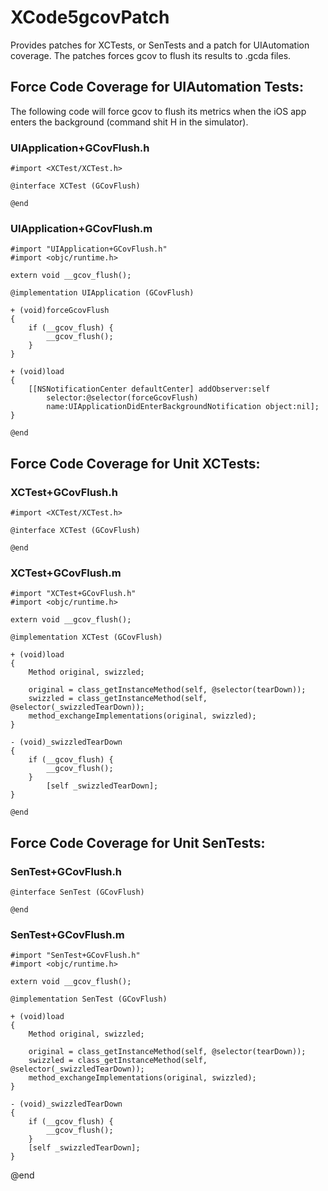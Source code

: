 XCode5gcovPatch
===============

Provides patches for XCTests, or SenTests and a patch for UIAutomation coverage. The patches forces gcov to flush its results to .gcda files.


Force Code Coverage for UIAutomation Tests:
-------------------------------------------

The following code will force gcov to flush its metrics when the iOS app enters the background (command shit H in the simulator).

### UIApplication+GCovFlush.h

    #import <XCTest/XCTest.h>

    @interface XCTest (GCovFlush)

    @end
    

### UIApplication+GCovFlush.m

    #import "UIApplication+GCovFlush.h"
    #import <objc/runtime.h>
    
    extern void __gcov_flush();
    
    @implementation UIApplication (GCovFlush)
    
    + (void)forceGcovFlush
    {
        if (__gcov_flush) {
            __gcov_flush();
        }
    }
    
    + (void)load
    {
        [[NSNotificationCenter defaultCenter] addObserver:self 
            selector:@selector(forceGcovFlush) 
            name:UIApplicationDidEnterBackgroundNotification object:nil];
    }
    
    @end



Force Code Coverage for Unit XCTests:
-------------------------------------


### XCTest+GCovFlush.h

    #import <XCTest/XCTest.h>
    
    @interface XCTest (GCovFlush)
    
    @end


### XCTest+GCovFlush.m

    #import "XCTest+GCovFlush.h"
    #import <objc/runtime.h>
    
    extern void __gcov_flush();
    
    @implementation XCTest (GCovFlush)
    
    + (void)load
    {
        Method original, swizzled;
        
        original = class_getInstanceMethod(self, @selector(tearDown));
        swizzled = class_getInstanceMethod(self, @selector(_swizzledTearDown));
        method_exchangeImplementations(original, swizzled);
    }
    
    - (void)_swizzledTearDown
    {
        if (__gcov_flush) {
            __gcov_flush();
        }
            [self _swizzledTearDown];
    }
    
    @end

Force Code Coverage for Unit SenTests:
-------------------------------------
### SenTest+GCovFlush.h
    @interface SenTest (GCovFlush)
    
    @end

### SenTest+GCovFlush.m

    #import "SenTest+GCovFlush.h"
    #import <objc/runtime.h>
    
    extern void __gcov_flush();
    
    @implementation SenTest (GCovFlush)
    
    + (void)load
    {
        Method original, swizzled;
        
        original = class_getInstanceMethod(self, @selector(tearDown));
        swizzled = class_getInstanceMethod(self, @selector(_swizzledTearDown));
        method_exchangeImplementations(original, swizzled);
    }
    
    - (void)_swizzledTearDown
    {
        if (__gcov_flush) {
            __gcov_flush();
        }
        [self _swizzledTearDown];
    }

@end




